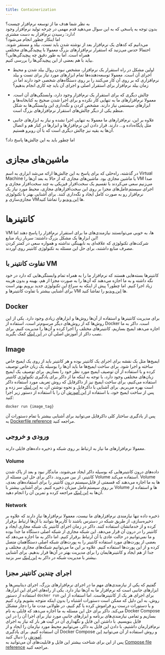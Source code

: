 ```yaml
---
title: Containerization
---
```


به نظر شما هدف ما از توسعه نرم‌افزار چیست؟  
بدون توجه به پاسخی که به این سوال می‌دهید قدم مهمی در چرخه تولید نرم‌افزار وجود دارد: رسیدن نرم‌افزار به دست مشتری!  
اما اینکار چطور انجام می‌شود؟  
می‌دانیم که کدهای یک نرم‌افزار بعد از نوشته شدن باید تست،‌ بیلد و مستقر شوند.
احتمالا حدس می‌زنید که استقرار نرم‌افزارهای بزرگ معمولا با پیچیدگی‌های مختلفی همراه است. اما به طور دقیق چه پیچیدگی‌هایی؟  
بیاید با هم بعضی از این پیچیدگی‌ها را بررسی کنیم.

-   اولین مشکل در راه استقرار یک نرم‌افزار، مشخص نبودن روال بیلد شدن و محیط اجرای آن است.
    معمولا توسعه‌دهنده‌ها تمام ابزارهای مورد نیاز برای تست و بیلد نرم‌افزاری که بر روی آن کار می‌کنند را بر روی دستگاه‌های شخصی خود دارند
    اما در زمان بیلد نرم‌افزار برای استقرار اصلی و اجرای آن باید چه کاری انجام بدهیم؟

-   چالش دیگری که برای استقرار یک نرم‌افزار وجود دارد، وابستگی‌های آن است. معمولا نرم‌افزارهای ما به تنهایی کار نکرده و
    برای اجرا شدن صحیح به کتابخانه‌ها و ابزارهای سیستمی نیاز دارند.
    مشخص کردن و نگه‌داری این وابستگی‌ها به شکل منظم یکی از دیگر چالش‌های استقرار نرم‌افزارهای بزرگ است.

-   علاوه بر این، نرم‌افزارهای ما معمولا به تنهایی اجرا نشده و نیاز به ابزارهای جانبی مثل پایگاه‌داده و… دارند.
    قرار دادن این نرم‌افزارها و ابزارها در کنار هم و اتصال آن‌ها به بقیه نیز چالش دیگری است که با آن روبرو هستیم.

اما چطور باید به این چالش‌ها پاسخ داد؟

# ماشین‌های مجازی

در گذشته، راه‌حلی که برای پاسخ به این چالش‌ها ارائه می‌شد ابزاری به اسم
Virtual Machine
یا ماشین مجازی
بود.
ماشین‌های مجازی که از حالا به بعد آن‌ها را
VM
صدا می‌زنیم سعی می‌کردند با تقسیم یک سخت‌افزار فیزیکی به چند سخت‌افزار مجازی و اجرای سیستم‌عامل‌های مجزا بر روی این سخت‌افزارهای مجازی،
محیط مورد نیاز یک نرم‌افزار رو به صورت کامل ایجاد و نگه‌داری کنند.
برای آشنایی بهتر با تکنولوژی مجازی‌سازی و
VMها
[این ویدیو](https://www.youtube.com/watch?v=FZR0rG3HKIk&pp=ygUMd2hhdCBpcyBhIHZt)
را تماشا کنید.

# کانتینرها

VM
ها، به خوبی می‌توانستند نیازمندی‌های ما برای استقرار نرم‌افزار را پاسخ دهند اما این ابزارها یک مشکل بزرگ داشتند:
سربار زیاد منابع!  
شرکت‌های تکنولوژی که علاقه‌ای به نابهینگی نداشته و همواره سعی در کمتر کردن مصرف منابع داشتند، برای حل این مسئله به تکنولوژی کانتینر روی آوردند.

## تفاوت کانتینر با VM

کانتینرها بسته‌هایی هستند که نرم‌افزار ما را به همراه تمام وابستگی‌هایی که دارد در خود نگه داشته
و به ما اجازه می‌دهند که آن‌ها را به صورت مجزا از هم، بهینه و بدون هزینه زیاد اجرا کنیم. اما چطور؟
پیش از اینکه به سراغ این تکنولوژی جدید برویم بهتر است برای آشنایی بیشتر با تفاوت کانتینرها و
VM
ها
[این ویدیو](https://www.youtube.com/watch?v=eyNBf1sqdBQ&pp=ygUQdm0gYW5kIGNvbnRhaW5lcg%3D%3D)
را تماشا کنید.

## Docker

برای مدیریت کانتینرها و استفاده از آن‌ها روش‌ها و ابزارهای زیادی وجود دارد. یکی از این روش‌ها که از روش‌های دیگر مرسوم‌تر است، استفاده از
Docker
است.
داکر به ما اجازه می‌دهد ایمیج بسازیم، کانتینرهای مختلف را اجرا کرده و آن‌ها را مدیریت کنیم.
برای نصب داکر از آموزش اصلی آن در
[این لینک](https://docs.docker.com/engine/install/)
کمک بگیرید.

## Image

ایمیج‌ها مثل یک نقشه برای اجرای یک کانتینر بوده و هر کانتینر باید از روی یک ایمیج خاص ساخته و اجرا شود.
برای ساخت ایمیج‌ها ما باید آن‌ها را بوسیله یک زبان خاص توصیف کرده و با استفاده از آن توصیف ایمیج مورد نظر خود را بسازیم.
برای توصیف یک ایمیج زبان‌های مختلفی وجود دارد، با توجه به اینکه ما از داکر برای یادگیری تکنولوژی کانتینر استفاده می‌کنیم،
برای ساخت ایمیج نیز از داکرفایل که روش تعریف مورد استفاده داکر است بهره می‌بریم.
برای آشنایی با داکرفایل و نحوه نوشتن آن، به
[این لینک](https://docs.docker.com/guides/docker-concepts/building-images/writing-a-dockerfile/)
سر زده و پس از ساخت ایمیج خود، با استفاده از
[این آموزش](https://docs.docker.com/guides/docker-concepts/building-images/build-tag-and-publish-an-image/)
آن را با استفاده از دستور زیر اجرا کنید:
```bash
docker run {image_tag}
```
پس از یادگیری ساختار کلی داکرفایل می‌توانید برای آشنایی بیشتر با تمام دستورات آن
به
[Dockerfile reference](https://docs.docker.com/reference/dockerfile/)
مراجعه کنید.

## ورودی و خروجی

معمولا نرم‌افزارهای ما نیاز به ارتباط بر روی شبکه و ذخیره داده‌های فایلی دارند.

### Volume

داده‌های درون کانتینرهایی که بوسیله داکر ایجاد می‌شوند، ماندگار نبود و بعد از پاک شدن کانتینر، از بین می‌روند. داکر برای حل این مسئله از
Volume
استفاده می‌کند.
Volume
ها به ما اجازه می‌دهند که قسمتی از فایل‌سیستم درون کانتینر را برای استفاده‌های بعدی، بر روی سیستم‌عامل میزبان ذخیره کنیم.
برای آشنایی بیشتر با
Volume
ها و استفاده از آن‌ها به
[این لینک](https://docs.docker.com/guides/docker-concepts/running-containers/persisting-container-data/)
مراجعه کرده و تمرین آن را انجام دهید.
### Network
ذخیره داده تنها نیازمندی نرم‌افزارهای ما نیست، معمولا نرم‌افزارها نیاز دارند که علاوه بر ذخیره‌سازی، از طریق شبکه در دسترس باشند
تا کاربرها بتوانند با آن‌ها ارتباط برقرار کرده و از خدماتشان استفاده کنند.
داکر در زمان اجرای کانتینر یک شبکه مجازی ایجاد و کانتینر را در درون آن قرار می‌دهد.
این شبکه مجازی از شبکه اصلی دستگاه ما جدا بوده و ما نمی‌توانیم در حالت عادی با آن ارتباط برقرار کنیم.
اما داکر به ما اجازه می‌دهد که بعضی از پورت‌های مورد استفاده کانتینر را به پورت‌های شبکه اصلی دستگاهمان متصل کرده و از این پورت‌ها استفاده کنیم.
علاوه بر این ما می‌توانیم شبکه‌های مجازی مختلف و جدا از هم ایجاد و کانتینرهایمان را برای مدیریت بهتر در آن‌ها قرار بدهیم.
برای آشنایی بیشتر با مدیریت شبکه در داکر به
[این لینک](https://docs.docker.com/guides/docker-concepts/running-containers/publishing-ports/)
سر بزنید.
## اجرای چندین کانتینر مجزا
گفتیم که یکی از نیازمندی‌های مهم ما در اجرای نرم‌افزارهای بزرگ، اجرای دیتابیس‌ها و ابزارهای جانبی است که نرم‌افزار ما به آن‌ها نیاز دارد. یکی از راه‌های اجرای این ابزارها، استفاده از دستور
`docker run`
برای اجرای هر یک از کانتینرهاست. اما استفاده از این روش، به این دلیل که ممکن است دستورات اشتباه را بدون اینکه متوجه بشویم وارد کنیم و یا دستورات درست رو فراموش کرده یا گم کنیم،
در طولانی مدت ما را دچار مشکل می‌کند. داکر برای حل این مسئله به ما اجازه می‌دهد که فایلی به نام
Docker Compose
بسازیم و تمامی نیازمندی‌های برنامه و ابزارهای جانبی مورد نیاز برای اجرا آن را در این فایل بنویسیم.
با داشتن این فایل و نگهداری آن در گیت هر بار که نیاز به اجرای نرم‌افزارمان داشتیم، با دادن این فایل به داکر، می‌توانیم محیط مورد نیازمان را ایجاد و از آن استفاده کنیم.
برای یادگیری 
Docker Compose 
و روش استفاده از آن می‌توانید 
[این آموزش](https://docs.docker.com/compose/gettingstarted/)
را دنبال کنید.  
پس از این برای شناخت بیشتر این فایل و قابلیت‌های آن می‌توانید به 
[Compose file reference](https://docs.docker.com/compose/compose-file/)
مراجعه کنید.